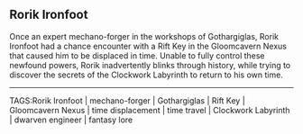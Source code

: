 ## Rorik Ironfoot

Once an expert mechano-forger in the workshops of Gothargiglas, Rorik Ironfoot had a chance encounter with a Rift Key in the Gloomcavern Nexus that caused him to be displaced in time. Unable to fully control these newfound powers, Rorik inadvertently blinks through history, while trying to discover the secrets of the Clockwork Labyrinth to return to his own time.



---

TAGS:Rorik Ironfoot | mechano-forger | Gothargiglas | Rift Key | Gloomcavern Nexus | time displacement | time travel | Clockwork Labyrinth | dwarven engineer | fantasy lore
